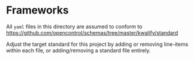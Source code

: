 # Frameworks

All `yaml` files in this directory are assumed to conform to https://github.com/opencontrol/schemas/tree/master/kwalify/standard

Adjust the target standard for this project by adding or removing line-items within each file, or adding/removing a standard file entirely.
